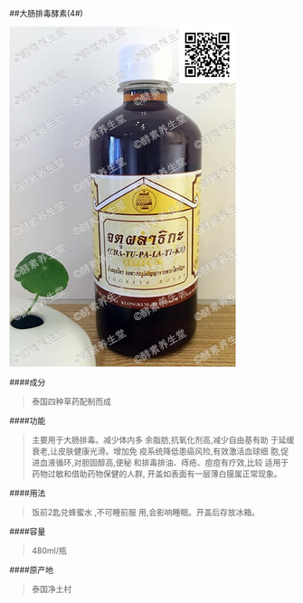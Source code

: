 ##大肠排毒酵素(4#)

![大肠排毒酵素](images/004_mark.jpg)

####成分
>泰国四种草药配制而成

####功能
>主要用于大肠排毒。减少体内多 余脂肪,抗氧化剂高,减少自由基有助 于延缓衰老,让皮肤健康光滑。增加免 疫系统降低患癌风险,有效激活血球细 胞,促进血液循环,对胆固醇高,便秘 和排毒排油、痔疮、痘痘有疗效,比较
适用于药物过敏和借助药物保健的人群,
开盖如表面有一层薄白膜属正常现象。

####用法
>饭前2匙兑蜂蜜水 ,不可睡前服 用,会影响睡眠。开盖后存放冰箱。

####容量
>480ml/瓶

####原产地
>泰国净土村 